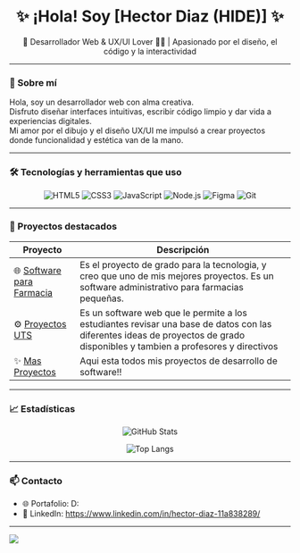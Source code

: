 <h1 align="center">✨ ¡Hola! Soy [Hector Diaz (HIDE)] ✨</h1>
<p align="center">🎨 Desarrollador Web & UX/UI Lover 👨‍💻 | Apasionado por el diseño, el código y la interactividad</p>

---

### 🧠 Sobre mí

Hola, soy un desarrollador web con alma creativa.  
Disfruto diseñar interfaces intuitivas, escribir código limpio y dar vida a experiencias digitales.  
Mi amor por el dibujo y el diseño UX/UI me impulsó a crear proyectos donde funcionalidad y estética van de la mano.

---

### 🛠️ Tecnologías y herramientas que uso

<div align="center">

![HTML5](https://img.shields.io/badge/-HTML5-E34F26?logo=html5&logoColor=fff&style=flat)
![CSS3](https://img.shields.io/badge/-CSS3-1572B6?logo=css3&logoColor=fff&style=flat)
![JavaScript](https://img.shields.io/badge/-JavaScript-F7DF1E?logo=javascript&logoColor=000&style=flat)
![Node.js](https://img.shields.io/badge/-Node.js-339933?logo=node.js&logoColor=fff&style=flat)
![Figma](https://img.shields.io/badge/-Figma-F24E1E?logo=figma&logoColor=fff&style=flat)
![Git](https://img.shields.io/badge/-Git-F05032?logo=git&logoColor=fff&style=flat)

</div>

---

### 🚀 Proyectos destacados

| Proyecto | Descripción |
| -------- | ----------- |
| 🌐 [Software para Farmacia](#) | Es el proyecto de grado para la tecnologia, y creo que uno de mis mejores proyectos. Es un software administrativo para farmacias pequeñas. |
| ⚙️ [Proyectos UTS](https://github.com/HideAkki/PROYECTOS-UTS-2.0) | Es un software web que le permite a los estudiantes revisar una base de datos con las diferentes ideas de proyectos de grado disponibles y tambien a profesores y directivos |
| ✨ [Mas Proyectos](https://github.com/HideAkki?tab=repositories) | Aqui esta todos mis proyectos de desarrollo de software!! |

---

### 📈 Estadísticas

<div align="center">

![GitHub Stats](https://github-readme-stats.vercel.app/api?username=HideAkki&show_icons=true&theme=tokyonight&hide_border=true&hide=prs)

![Top Langs](https://github-readme-stats.vercel.app/api/top-langs/?username=HideAkki&layout=compact&theme=tokyonight&hide_border=true)

</div>

---

### 📫 Contacto

- 🌐 Portafolio: D:
- 💼 LinkedIn: https://www.linkedin.com/in/hector-diaz-11a838289/

---
<img src="https://media4.giphy.com/media/v1.Y2lkPTc5MGI3NjExdjE5dWR2NWllM20wb21hb3B6MmxhbzQ2MWNrZ3dybWsyeGU0NDhwMiZlcD12MV9pbnRlcm5hbF9naWZfYnlfaWQmY3Q9Zw/1bRvcG0AbXu4U/giphy.gif" />

